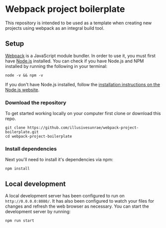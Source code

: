 # Webpack project boilerplate

This repository is intended to be used as a template when creating new projects using webpack as an integral build tool.

## Setup

[Webpack](https://webpack.js.org/) is a JavaScript module bundler. In order to use it, you must first have [Node.js](https://nodejs.org/en/) installed. You can check if you have Node.js and NPM installed by running the following in your terminal:

```
node -v && npm -v
```

If you don't have Node.js installed, follow the [installation instructions on the Node.js website](https://nodejs.org/en/download/).

### Download the repository

To get started working locally on your computer first clone or download this repo.

```
git clone https://github.com/illusivesunrae/webpack-project-boilerplate.git
cd webpack-project-boilerplate
```

### Install dependencies

Next you'll need to install it's dependencies via npm:

```
npm install
```

## Local development

A local development server has been configured to run on `http://0.0.0.0:8080/`. It has also been configured to watch your files for changes and refresh the web browser as necessary. You can start the development server by running:

```
npm run start
```
